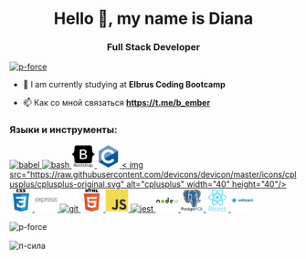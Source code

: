 <h1 align="center">Hello 👋, my name is Diana</h1>
<h3 align="center">Full Stack Developer</h3>

<p align="left"> <a href="https: //github.com/ryo-ma/github-profile-trophy"><img src="https://github-profile-trophy.vercel.app/?username=p-force" alt="p-force" /></a> </p>

- 🌱 I am currently studying at **Elbrus Coding Bootcamp**

- 📫 Как со мной связаться **https://t.me/b_ember**


<h3 align="left">Языки и инструменты:</h3>
<p align="left"> <a href="https://babeljs.io/" target="_blank" rel="noreferrer"> <img src="https://www.vectorlogo.zone/logos/babeljs/babeljs-icon.svg" alt="babel" width="40" height="40"/> </a> <a href="https://www.gnu.org/software/bash/" target ="_blank" rel="noreferrer"> <img src="https://www.vectorlogo.zone/logos/gnu_bash/gnu_bash-icon.svg" alt="bash" width="40" height="40" /> </a> <a href="https://getbootstrap.com" target="_blank" rel="noreferrer"> <img src="https://raw.githubusercontent.com/devicons/devicon/master/icons/bootstrap/bootstrap-plain-wordmark.svg" alt="bootstrap" width="40" height="40"/> </a> <a href="https:// www.cprogramming.com/" target="_blank" rel="noreferrer"> <img src="https://raw.githubusercontent.com/devicons/devicon/master/icons/c/c-original.svg" alt ="c" width="40" height="40"/> </a> <a href="https://www.w3schools.com/cpp/" target="_blank" rel="noreferrer"> < img src="https://raw.githubusercontent.com/devicons/devicon/master/icons/cplusplus/cplusplus-original.svg" alt="cplusplus" width="40" height="40"/> </a ><a href="https://www.w3schools.com/css/" target="_blank" rel="noreferrer"> <img src="https://raw.githubusercontent.com/devicons/devicon/master/icons/css3/css3-original-wordmark.svg" alt="css3" width="40" height="40"/> </a> <a href="https://expressjs.com" target="_blank " rel="noreferrer"> <img src="https://raw.githubusercontent.com/devicons/devicon/master/icons/express/express-original-wordmark.svg" alt="express" width="40" height="40"/> </a> <a href="https://git-scm.com/" target="_blank" rel="noreferrer"> <img src="https://www.vectorlogo.zone/logos/git-scm/git-scm-icon.svg" alt="git" width="40" height="40"/> </a> <a href="https://www. w3.org/html/" target="_blank" rel="noreferrer"> <img src="https://raw.githubusercontent.com/devicons/devicon/master/icons/html5/html5-original-wordmark.svg " alt="html5" width="40" height="40"/> </a> <a href="https://developer.mozilla.org/en-US/docs/Web/JavaScript" target=" _blank" rel="noreferrer"> <img src="https://raw.githubusercontent.com/devicons/devicon/master/icons/javascript/javascript-original.svg" alt="javascript" width="40" height ="40"/> </a> <a href="https://jestjs.io" target="_blank" rel="noreferrer"> <img src="https://www.vectorlogo.zone/logos/jestjsio/jestjsio-icon. svg" alt="jest" width="40" height="40"/> </a> <a href="https://nodejs.org" target="_blank" rel="noreferrer"> <img src ="https://raw.githubusercontent.com/devicons/devicon/master/icons/nodejs/nodejs-original-wordmark.svg" alt="nodejs" width="40" height="40"/> </a > <a href="https://www.postgresql.org" target="_blank" rel="noreferrer"> <img src="https://raw.githubusercontent.com/devicons/devicon/master/icons/postgresql/postgresql-original-wordmark.svg" alt="postgresql" width="40" height="40"/> </a> <a href="https:// reactjs.org/" target="_blank" rel="noreferrer"> <img src="https://raw.githubusercontent.com/devicons/devicon/master/icons/react/react-original-wordmark.svg" alt ="react" width="40" height="40"/> </a> <a href="https://webpack.js.org" target="_blank" rel="noreferrer"> <img src= "https://raw.githubusercontent.com/devicons/devicon/d00d0969292a6569d45b06d3f350f463a0107b0d/icons/webpack/webpack-original-wordmark.svg" alt="webpack" width="40"высота = "40"/> </a> </p>



<p> <img align="center" src="https://github-readme-stats.vercel.app/api?username=p-force&show_icons=true&locale=en" alt ="p-force" /></p>

<p><img align="center" src="https://github-readme-streak-stats.herokuapp.com/?user=p-force&" alt= "п-сила" /></p>
